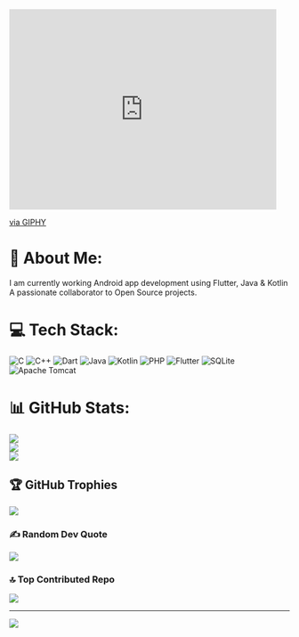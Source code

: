 <iframe src="https://giphy.com/embed/dWesBcTLavkZuG35MI" width="480" height="360" style="" frameBorder="0" class="giphy-embed" allowFullScreen></iframe><p><a href="https://giphy.com/gifs/webdesign-webtasrimi-gitialmarketing-dWesBcTLavkZuG35MI">via GIPHY</a></p>

# 💫 About Me:
I am currently working Android app development using Flutter, Java & Kotlin<br>A passionate collaborator to Open Source projects.<br>


# 💻 Tech Stack:
![C](https://img.shields.io/badge/c-%2300599C.svg?style=for-the-badge&logo=c&logoColor=white) ![C++](https://img.shields.io/badge/c++-%2300599C.svg?style=for-the-badge&logo=c%2B%2B&logoColor=white) ![Dart](https://img.shields.io/badge/dart-%230175C2.svg?style=for-the-badge&logo=dart&logoColor=white) ![Java](https://img.shields.io/badge/java-%23ED8B00.svg?style=for-the-badge&logo=openjdk&logoColor=white) ![Kotlin](https://img.shields.io/badge/kotlin-%237F52FF.svg?style=for-the-badge&logo=kotlin&logoColor=white) ![PHP](https://img.shields.io/badge/php-%23777BB4.svg?style=for-the-badge&logo=php&logoColor=white) ![Flutter](https://img.shields.io/badge/Flutter-%2302569B.svg?style=for-the-badge&logo=Flutter&logoColor=white) ![SQLite](https://img.shields.io/badge/sqlite-%2307405e.svg?style=for-the-badge&logo=sqlite&logoColor=white) ![Apache Tomcat](https://img.shields.io/badge/apache%20tomcat-%23F8DC75.svg?style=for-the-badge&logo=apache-tomcat&logoColor=black)
# 📊 GitHub Stats:
![](https://github-readme-stats.vercel.app/api?username=Jenish-Soni&theme=dark&hide_border=false&include_all_commits=false&count_private=false)<br/>
![](https://github-readme-streak-stats.herokuapp.com/?user=Jenish-Soni&theme=dark&hide_border=false)<br/>
![](https://github-readme-stats.vercel.app/api/top-langs/?username=Jenish-Soni&theme=dark&hide_border=false&include_all_commits=false&count_private=false&layout=compact)

## 🏆 GitHub Trophies
![](https://github-profile-trophy.vercel.app/?username=Jenish-Soni&theme=radical&no-frame=false&no-bg=true&margin-w=4)

### ✍️ Random Dev Quote
![](https://quotes-github-readme.vercel.app/api?type=horizontal&theme=radical)

### 🔝 Top Contributed Repo
![](https://github-contributor-stats.vercel.app/api?username=Jenish-Soni&limit=5&theme=dark&combine_all_yearly_contributions=true)

---
[![](https://visitcount.itsvg.in/api?id=Jenish-Soni&icon=0&color=0)](https://visitcount.itsvg.in)

<!-- Proudly created with GPRM ( https://gprm.itsvg.in ) -->
